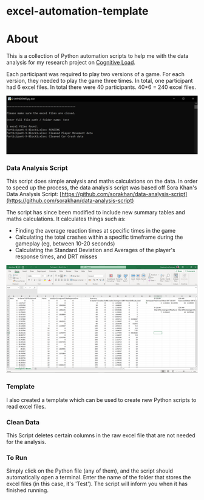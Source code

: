 # excel-automation-template

# About

This is a collection of Python automation scripts to help me with the data analysis for my research project on [Cognitive Load](https://github.com/vondreii/cognitive-load).

Each participant was required to play two versions of a game. For each version, they needed to play the game three times. In total, one participant had 6 excel files. In total there were 40 participants. 40*6 = 240 excel files. 

![img](/Images/cmd.PNG)

### Data Analysis Script 
This script does simple analysis and maths calculations on the data. In order to speed up the process, the data analysis script was based off Sora Khan's Data Analysis Script: [https://github.com/sorakhan/data-analysis-script](https://github.com/sorakhan/data-analysis-script)

The script has since been modified to include new summary tables and maths calculations. It calculates things such as:
- Finding the average reaction times at specific times in the game
- Calculating the total crashes within a specific timeframe during the gameplay (eg, between 10-20 seconds)
- Calculating the Standard Deviation and Averages of the player's response times, and DRT misses

![img](/Images/excelDataAnalysis.png)

### Template 
I also created a template which can be used to create new Python scripts to read excel files.

### Clean Data
This Script deletes certain columns in the raw excel file that are not needed for the analysis.

### To Run
Simply click on the Python file (any of them), and the script should automatically open a terminal. 
Enter the name of the folder that stores the excel files (in this case, it's 'Test'). The script will inform you when it has finished running.